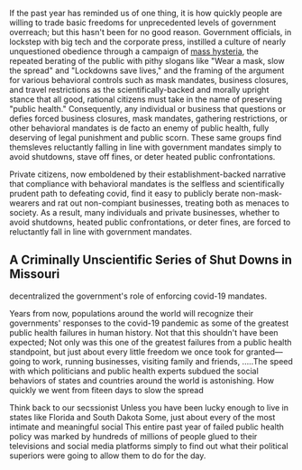 
If the past year has reminded us of one thing, it is how quickly people are willing to trade basic freedoms for unprecedented levels of government overreach; but this hasn't been for no good reason. Government officials, in lockstep with big tech and the corporate press, instilled a culture of nearly unquestioned obedience through a campaign of [mass hysteria](https://www.mdpi.com/1660-4601/18/4/1376/htm?fbclid=IwAR3hKqZ614zBr9zHXBOuaxTA8Z0Dt9Hb-TxObCY3qdpCJFuqh_Mmh3jCdtQ), the repeated berating of the public with pithy slogans like "Wear a mask, slow the spread" and "Lockdowns save lives," and the framing of the argument for various behavioral controls such as mask mandates, business closures, and travel restrictions as the scientifically-backed and morally upright stance that all good, rational citizens must take in the name of preserving "public health." Consequently, any individual or business that questions or defies forced business closures, mask mandates, gathering restrictions, or other behavioral mandates is de facto an enemy of public health, fully deserving of legal punishment and public scorn. These same groups find themsleves reluctantly falling in line with government mandates simply to avoid shutdowns, stave off fines, or deter heated public confrontations.

Private citizens, now emboldened by their establishment-backed narrative that compliance with behavioral mandates is the selfless and scientifically prudent path to defeating covid, find it easy to publicly berate non-mask-wearers and rat out non-compiant businesses, treating both as menaces to society. As a result, many individuals and private businesses, whether to avoid shutdowns, heated public confrontations, or deter fines, are forced to reluctantly fall in line with government mandates.

## A Criminally Unscientific Series of Shut Downs in Missouri







decentralized the government's role of enforcing covid-19 mandates. 

Years from now, populations around the world will recognize their governments' responses to the covid-19 pandemic as some of the greatest public health failures in human history. Not that this shouldn't have been expected; Not only was this one of the greatest failures from a public health standpoint, but just about every little freedom we once took for granted&mdash; going to work, running businesses, visiting family and friends, .....The speed with which politicians and public health experts subdued the social behaviors of states and countries around the world is astonishing. How quickly we went from fiteen days to slow the spread

Think back to our secssionist Unless you have been lucky enough to live in states like Florida and South Dakota Some, just about every of the most intimate and meaningful social This entire past year of failed public health policy was marked by hundreds of millions of people glued to their televisions and social media platforms simply to find out what their political superiors were going to allow them to do for the day. 
